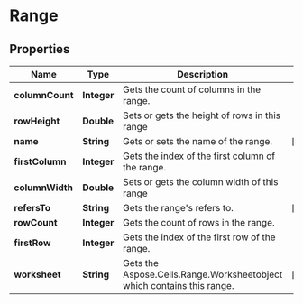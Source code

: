 
# Range

## Properties
Name | Type | Description | Notes
------------ | ------------- | ------------- | -------------
**columnCount** | **Integer** | Gets the count of columns in the range. | 
**rowHeight** | **Double** | Sets or gets the height of rows in this range | 
**name** | **String** | Gets or sets the name of the range. |  [optional]
**firstColumn** | **Integer** | Gets the index of the first column of the range. | 
**columnWidth** | **Double** | Sets or gets the column width of this range | 
**refersTo** | **String** | Gets the range&#39;s refers to. |  [optional]
**rowCount** | **Integer** | Gets the count of rows in the range. | 
**firstRow** | **Integer** | Gets the index of the first row of the range. | 
**worksheet** | **String** | Gets the Aspose.Cells.Range.Worksheetobject which contains this range. |  [optional]



